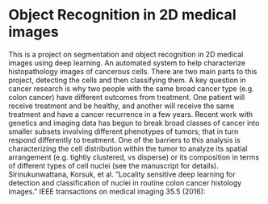 # Object Recognition in 2D medical images
This is a project on segmentation and object recognition in 2D medical images using deep learning. An automated system to help characterize histopathology images of cancerous cells. There are two main parts to this project, detecting the cells and then classifying them. A key question in cancer research is why two people with the same broad cancer type (e.g. colon cancer) have different outcomes from treatment. One patient will receive treatment and be healthy, and another will receive the same treatment and have a cancer recurrence in a few years. Recent work with genetics and imaging data has begun to break broad classes of cancer into smaller subsets involving different phenotypes of tumors; that in turn respond differently to treatment. One of the barriers to this analysis is characterizing the cell distribution within the tumor to analyze its spatial arrangement (e.g. tightly clustered, vs disperse) or its composition in terms of different types of cell nuclei (see the manuscript for details). Sirinukunwattana, Korsuk, et al. ”Locality sensitive deep learning for detection and classification of nuclei in routine colon cancer histology images.” IEEE transactions on medical imaging 35.5 (2016):
